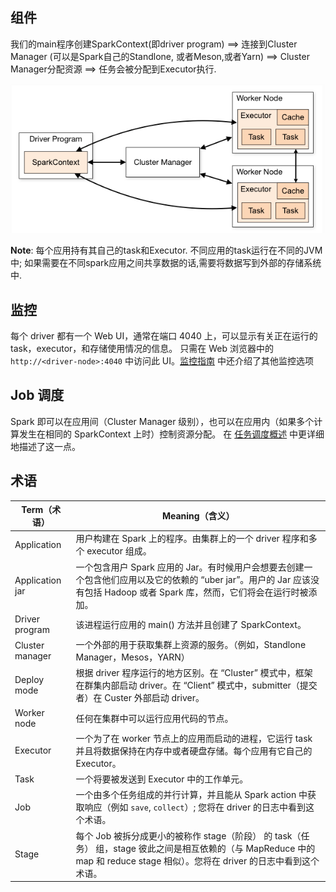 ## 组件

我们的main程序创建SparkContext(即driver program)  ==> 连接到Cluster Manager (可以是Spark自己的Standlone, 或者Meson,或者Yarn) ==> Cluster Manager分配资源 ==> 任务会被分配到Executor执行.

![image-20210303110745130](images_attachments/image-20210303110745130.png)

**Note**: 每个应用持有其自己的task和Executor. 不同应用的task运行在不同的JVM中; 如果需要在不同spark应用之间共享数据的话,需要将数据写到外部的存储系统中.



## 监控

每个 driver 都有一个 Web UI，通常在端口 4040 上，可以显示有关正在运行的 task，executor，和存储使用情况的信息。 只需在 Web 浏览器中的`http://<driver-node>:4040` 中访问此 UI。[监控指南](http://doc.codingdict.com/spark/12/monitoring.html) 中还介绍了其他监控选项



## Job 调度

Spark 即可以在应用间（Cluster Manager 级别），也可以在应用内（如果多个计算发生在相同的 SparkContext 上时）控制资源分配。 在 [任务调度概述](http://doc.codingdict.com/spark/12/job-scheduling.html) 中更详细地描述了这一点。



## 术语

| Term（术语）    | Meaning（含义）                                              |
| --------------- | ------------------------------------------------------------ |
| Application     | 用户构建在 Spark 上的程序。由集群上的一个 driver 程序和多个 executor 组成。 |
| Application jar | 一个包含用户 Spark 应用的 Jar。有时候用户会想要去创建一个包含他们应用以及它的依赖的 “uber jar”。用户的 Jar 应该没有包括 Hadoop 或者 Spark 库，然而，它们将会在运行时被添加。 |
| Driver program  | 该进程运行应用的 main() 方法并且创建了 SparkContext。        |
| Cluster manager | 一个外部的用于获取集群上资源的服务。（例如，Standlone Manager，Mesos，YARN） |
| Deploy mode     | 根据 driver 程序运行的地方区别。在 “Cluster” 模式中，框架在群集内部启动 driver。在 “Client” 模式中，submitter（提交者）在 Custer 外部启动 driver。 |
| Worker node     | 任何在集群中可以运行应用代码的节点。                         |
| Executor        | 一个为了在 worker 节点上的应用而启动的进程，它运行 task 并且将数据保持在内存中或者硬盘存储。每个应用有它自己的 Executor。 |
| Task            | 一个将要被发送到 Executor 中的工作单元。                     |
| Job             | 一个由多个任务组成的并行计算，并且能从 Spark action 中获取响应（例如 `save`, `collect`）; 您将在 driver 的日志中看到这个术语。 |
| Stage           | 每个 Job 被拆分成更小的被称作 stage（阶段） 的 task（任务） 组，stage 彼此之间是相互依赖的（与 MapReduce 中的 map 和 reduce stage 相似）。您将在 driver 的日志中看到这个术语。 |









